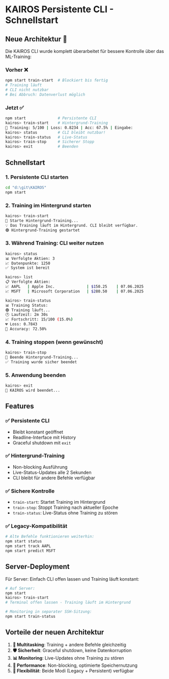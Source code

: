 # KAIROS Persistente CLI - Schnellstart

## Neue Architektur 🚀

Die KAIROS CLI wurde komplett überarbeitet für bessere Kontrolle über das ML-Training:

### Vorher ❌

```bash
npm start train-start  # Blockiert bis fertig
# Training läuft
# CLI nicht nutzbar
# Bei Abbruch: Datenverlust möglich
```

### Jetzt ✅

```bash
npm start              # Persistente CLI
kairos> train-start    # Hintergrund-Training
🧠 Training: 5/100 | Loss: 0.8234 | Acc: 67.5% | Eingabe: 
kairos> status         # CLI bleibt nutzbar!
kairos> train-status   # Live-Status
kairos> train-stop     # Sicherer Stopp
kairos> exit           # Beenden
```

## Schnellstart

### 1. Persistente CLI starten

```bash
cd "d:\git\KAIROS"
npm start
```

### 2. Training im Hintergrund starten

```bash
kairos> train-start
🧠 Starte Hintergrund-Training...
💡 Das Training läuft im Hintergrund. CLI bleibt verfügbar.
🟢 Hintergrund-Training gestartet
```

### 3. Während Training: CLI weiter nutzen

```bash
kairos> status
📊 Verfolgte Aktien: 3
📈 Datenpunkte: 1250
✅ System ist bereit

kairos> list
📋 Verfolgte Aktien:
📈 AAPL   | Apple Inc.              | $150.25    | 07.06.2025
📈 MSFT   | Microsoft Corporation   | $280.50    | 07.06.2025

kairos> train-status
📊 Training Status:
🟢 Training läuft...
🕐 Laufzeit: 2m 30s
📈 Fortschritt: 15/100 (15.0%)
💔 Loss: 0.7843
🎯 Accuracy: 72.50%
```

### 4. Training stoppen (wenn gewünscht)

```bash
kairos> train-stop
🛑 Beende Hintergrund-Training...
✅ Training wurde sicher beendet
```

### 5. Anwendung beenden

```bash
kairos> exit
👋 KAIROS wird beendet...
```

## Features

### ✅ Persistente CLI

- Bleibt konstant geöffnet
- Readline-Interface mit History
- Graceful shutdown mit `exit`

### ✅ Hintergrund-Training

- Non-blocking Ausführung
- Live-Status-Updates alle 2 Sekunden
- CLI bleibt für andere Befehle verfügbar

### ✅ Sichere Kontrolle

- `train-start`: Startet Training im Hintergrund
- `train-stop`: Stoppt Training nach aktueller Epoche
- `train-status`: Live-Status ohne Training zu stören

### ✅ Legacy-Kompatibilität

```bash
# Alte Befehle funktionieren weiterhin:
npm start status
npm start track AAPL
npm start predict MSFT
```

## Server-Deployment

Für Server: Einfach CLI offen lassen und Training läuft konstant:

```bash
# Auf Server:
npm start
kairos> train-start
# Terminal offen lassen - Training läuft im Hintergrund

# Monitoring in separater SSH-Sitzung:
npm start train-status
```

## Vorteile der neuen Architektur

1. **🔄 Multitasking**: Training + andere Befehle gleichzeitig
2. **🛡️ Sicherheit**: Graceful shutdown, keine Datenkorruption
3. **📊 Monitoring**: Live-Updates ohne Training zu stören
4. **🚀 Performance**: Non-blocking, optimierte Speichernutzung
5. **🎯 Flexibilität**: Beide Modi (Legacy + Persistent) verfügbar
